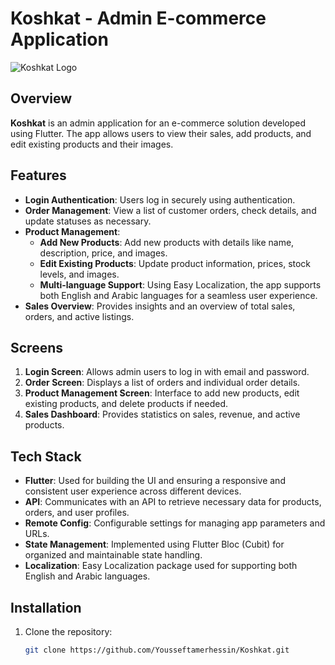 # Koshkat - Admin E-commerce Application

![Koshkat Logo](https://github.com/Yousseftamerhessin/Koshkat/issues/1#issue-2627511408) <!-- Add a link to the app logo if available -->

## Overview
**Koshkat** is an admin application for an e-commerce solution developed using Flutter. The app allows users to view their sales, add products, and edit existing products and their images.

## Features
- **Login Authentication**: Users log in securely using authentication.
- **Order Management**: View a list of customer orders, check details, and update statuses as necessary.
- **Product Management**:
  - **Add New Products**: Add new products with details like name, description, price, and images.
  - **Edit Existing Products**: Update product information, prices, stock levels, and images.
  - **Multi-language Support**: Using Easy Localization, the app supports both English and Arabic languages for a seamless user experience.
- **Sales Overview**: Provides insights and an overview of total sales, orders, and active listings.

## Screens
1. **Login Screen**: Allows admin users to log in with email and password.
2. **Order Screen**: Displays a list of orders and individual order details.
3. **Product Management Screen**: Interface to add new products, edit existing products, and delete products if needed.
4. **Sales Dashboard**: Provides statistics on sales, revenue, and active products.

## Tech Stack
- **Flutter**: Used for building the UI and ensuring a responsive and consistent user experience across different devices.
- **API**: Communicates with an API to retrieve necessary data for products, orders, and user profiles.
- **Remote Config**: Configurable settings for managing app parameters and URLs.
- **State Management**: Implemented using Flutter Bloc (Cubit) for organized and maintainable state handling.
- **Localization**: Easy Localization package used for supporting both English and Arabic languages.

## Installation
1. Clone the repository:
   ```bash
   git clone https://github.com/Yousseftamerhessin/Koshkat.git
